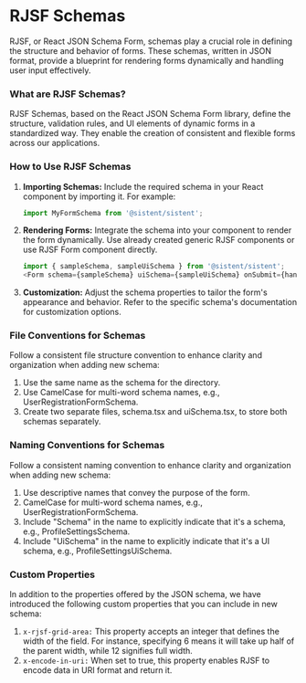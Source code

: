 # RJSF Schemas

RJSF, or React JSON Schema Form, schemas play a crucial role in defining the structure and behavior of forms. These schemas, written in JSON format, provide a blueprint for rendering forms dynamically and handling user input effectively.

### What are RJSF Schemas?

RJSF Schemas, based on the React JSON Schema Form library, define the structure, validation rules, and UI elements of dynamic forms in a standardized way. They enable the creation of consistent and flexible forms across our applications.

### How to Use RJSF Schemas

1. **Importing Schemas:**
   Include the required schema in your React component by importing it. For example:

   ```javascript
   import MyFormSchema from '@sistent/sistent';
   ```

1. **Rendering Forms:**
   Integrate the schema into your component to render the form dynamically. Use already created generic RJSF components or use RJSF Form component directly.

   ```javascript
   import { sampleSchema, sampleUiSchema } from '@sistent/sistent';
   <Form schema={sampleSchema} uiSchema={sampleUiSchema} onSubmit={handleFormSubmission} />;
   ```

1. **Customization:**
   Adjust the schema properties to tailor the form's appearance and behavior. Refer to the specific schema's documentation for customization options.

### File Conventions for Schemas

Follow a consistent file structure convention to enhance clarity and organization when adding new schema:

1. Use the same name as the schema for the directory.
1. Use CamelCase for multi-word schema names, e.g., UserRegistrationFormSchema.
1. Create two separate files, schema.tsx and uiSchema.tsx, to store both schemas separately.

### Naming Conventions for Schemas

Follow a consistent naming convention to enhance clarity and organization when adding new schema:

1. Use descriptive names that convey the purpose of the form.
1. CamelCase for multi-word schema names, e.g., UserRegistrationFormSchema.
1. Include "Schema" in the name to explicitly indicate that it's a schema, e.g., ProfileSettingsSchema.
1. Include "UiSchema" in the name to explicitly indicate that it's a UI schema, e.g., ProfileSettingsUiSchema.

### Custom Properties

In addition to the properties offered by the JSON schema, we have introduced the following custom properties that you can include in new schema:

1. `x-rjsf-grid-area:` This property accepts an integer that defines the width of the field. For instance, specifying 6 means it will take up half of the parent width, while 12 signifies full width.
1. `x-encode-in-uri:` When set to true, this property enables RJSF to encode data in URI format and return it.
